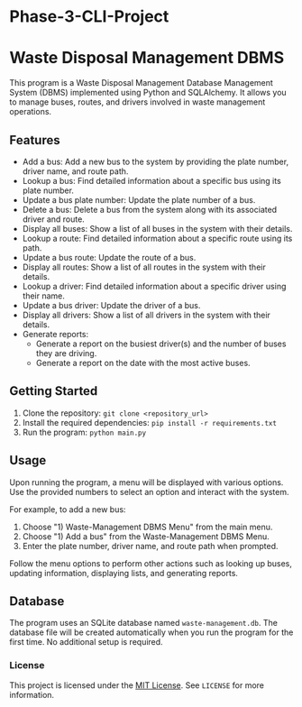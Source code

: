# Phase-3-CLI-Project

# Waste Disposal Management DBMS

This program is a Waste Disposal Management Database Management System (DBMS) implemented using Python and SQLAlchemy. It allows you to manage buses, routes, and drivers involved in waste management operations.

## Features

- Add a bus: Add a new bus to the system by providing the plate number, driver name, and route path.
- Lookup a bus: Find detailed information about a specific bus using its plate number.
- Update a bus plate number: Update the plate number of a bus.
- Delete a bus: Delete a bus from the system along with its associated driver and route.
- Display all buses: Show a list of all buses in the system with their details.
- Lookup a route: Find detailed information about a specific route using its path.
- Update a bus route: Update the route of a bus.
- Display all routes: Show a list of all routes in the system with their details.
- Lookup a driver: Find detailed information about a specific driver using their name.
- Update a bus driver: Update the driver of a bus.
- Display all drivers: Show a list of all drivers in the system with their details.
- Generate reports:
  - Generate a report on the busiest driver(s) and the number of buses they are driving.
  - Generate a report on the date with the most active buses.

## Getting Started

1. Clone the repository: `git clone <repository_url>`
2. Install the required dependencies: `pip install -r requirements.txt`
3. Run the program: `python main.py`

## Usage

Upon running the program, a menu will be displayed with various options. Use the provided numbers to select an option and interact with the system.

For example, to add a new bus:
1. Choose "1) Waste-Management DBMS Menu" from the main menu.
2. Choose "1) Add a bus" from the Waste-Management DBMS Menu.
3. Enter the plate number, driver name, and route path when prompted.

Follow the menu options to perform other actions such as looking up buses, updating information, displaying lists, and generating reports.

## Database
The program uses an SQLite database named `waste-management.db`. The database file will be created automatically when you run the program for the first time. No additional setup is required.

### License
This project is licensed under the [MIT License](LICENSE). See `LICENSE` for more information.
